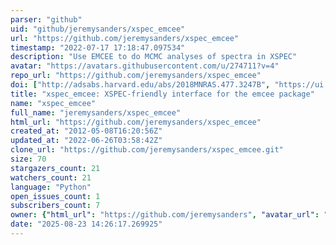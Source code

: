 ```yaml
---
parser: "github"
uid: "github/jeremysanders/xspec_emcee"
url: "https://github.com/jeremysanders/xspec_emcee"
timestamp: "2022-07-17 17:18:47.097534"
description: "Use EMCEE to do MCMC analyses of spectra in XSPEC"
avatar: "https://avatars.githubusercontent.com/u/274711?v=4"
repo_url: "https://github.com/jeremysanders/xspec_emcee"
doi: ["http://adsabs.harvard.edu/abs/2018MNRAS.477.3247B", "https://ui.adsabs.harvard.edu/abs/2018ascl.soft05016S/abstract"]
title: "xspec_emcee: XSPEC-friendly interface for the emcee package"
name: "xspec_emcee"
full_name: "jeremysanders/xspec_emcee"
html_url: "https://github.com/jeremysanders/xspec_emcee"
created_at: "2012-05-08T16:20:56Z"
updated_at: "2022-06-26T03:58:42Z"
clone_url: "https://github.com/jeremysanders/xspec_emcee.git"
size: 70
stargazers_count: 21
watchers_count: 21
language: "Python"
open_issues_count: 1
subscribers_count: 7
owner: {"html_url": "https://github.com/jeremysanders", "avatar_url": "https://avatars.githubusercontent.com/u/274711?v=4", "login": "jeremysanders", "type": "User"}
date: "2025-08-23 14:26:17.269925"
---
```

